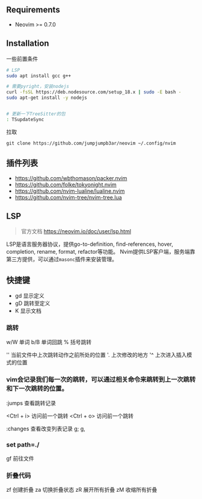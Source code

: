 ## Requirements
- Neovim >= 0.7.0


## Installation

一些前置条件

``` bash
# LSP
sudo apt install gcc g++

# 需要pyright，安装nodejs
curl -fsSL https://deb.nodesource.com/setup_18.x | sudo -E bash -
sudo apt-get install -y nodejs


# 更新一下TreeSitter的包
: TSupdateSync

```


拉取

```
git clone https://github.com/jumpjumpb3ar/neovim ~/.config/nvim
```

## 插件列表

- https://github.com/wbthomason/packer.nvim
- https://github.com/folke/tokyonight.nvim
- https://github.com/nvim-lualine/lualine.nvim
- https://github.com/nvim-tree/nvim-tree.lua


## LSP
> 官方文档
> https://neovim.io/doc/user/lsp.html

LSP是语言服务器协议，提供go-to-definition, find-references, hover, completion, rename, format, refactor等功能。
Nvim提供LSP客户端，服务端靠第三方提供，可以通过`masonc`插件来安装管理。


## 快捷键

- gd 显示定义
- gD 跳转至定义
- K  显示文档

### 跳转
w/W 单词
b/B 单词回跳
%   括号跳转

''	当前文件中上次跳转动作之前所处的位置
'.	上次修改的地方
'^	上次进入插入模式的位置

### vim会记录我们每一次的跳转，可以通过相关命令来跳转到上一次跳转和下一次跳转的位置。
:jumps 查看跳转记录

<Ctrl + i> 访问前一个跳转
<Ctrl + o> 访问前一个跳转

:changes 查看改变列表记录
g;
g, 

### set path=./
gf 前往文件


### 折叠代码
zf 创建折叠
za 切换折叠状态
zR 展开所有折叠
zM 收缩所有折叠







